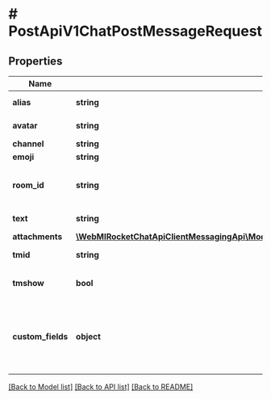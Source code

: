 # # PostApiV1ChatPostMessageRequest

## Properties

Name | Type | Description | Notes
------------ | ------------- | ------------- | -------------
**alias** | **string** | This will cause the message&#39;s name to appear as the given alias, but your username will still be displayed. | [optional]
**avatar** | **string** | If provided, the avatar will be displayed as the provided image URL. | [optional]
**channel** | **string** |  | [optional]
**emoji** | **string** | If provided, the avatar will be displayed as an emoji. | [optional]
**room_id** | **string** | The room ID where the message is to be sent. You can use channel name or username. The channel name must have the &#x60;#&#x60; prefix. &#x60;@&#x60; refers to username. |
**text** | **string** | The message text to send, it is optional because of attachments. | [optional]
**attachments** | [**\WebMIRocketChatApiClientMessagingApi\Model\PostApiV1ChatPostMessageRequestAttachmentsInner[]**](PostApiV1ChatPostMessageRequestAttachmentsInner.md) |  | [optional]
**tmid** | **string** | The message ID of the original message to reply to or to create a thread on. | [optional]
**tmshow** | **bool** | Defaults to true when the &#x60;tmid&#x60; parameter is specified. Message will also be shown in the room if the value is true. | [optional]
**custom_fields** | **object** | You can add custom fields for messages. For example, set priorities for messages.  You must enable this option and define the validation in the workspace settings. See the &lt;a href&#x3D;\&quot;https://docs.rocket.chat/docs/message\&quot; target&#x3D;\&quot;_blank\&quot;&gt;Message&lt;/a&gt; settings for further information. | [optional]

[[Back to Model list]](../../README.md#models) [[Back to API list]](../../README.md#endpoints) [[Back to README]](../../README.md)
